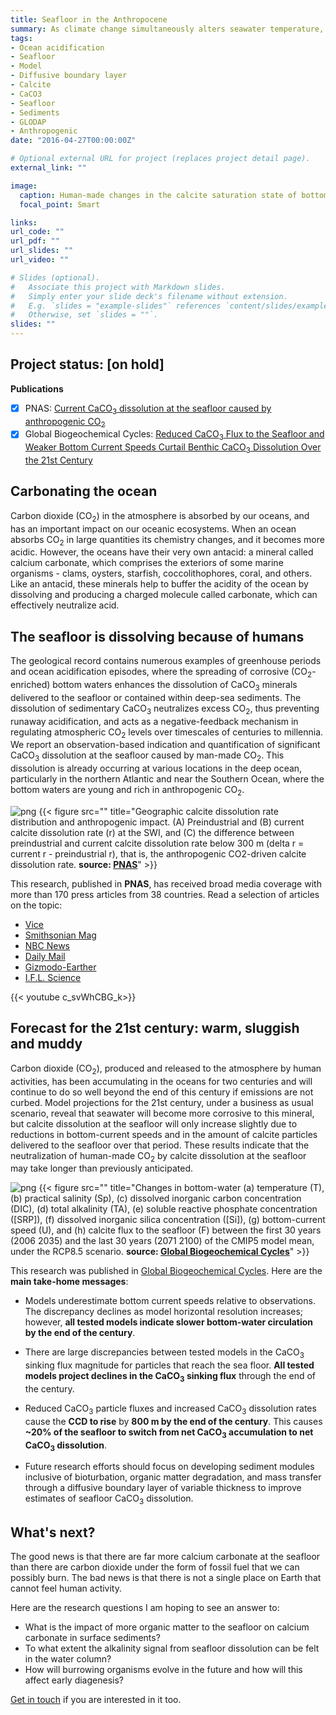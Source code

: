 ```yaml
---
title: Seafloor in the Anthropocene
summary: As climate change simultaneously alters seawater temperature, chemical composition, sea currents and the delivery of solid particles sinking from the surface, what might the seafloor of tomorrow look like?
tags:
- Ocean acidification
- Seafloor
- Model
- Diffusive boundary layer
- Calcite
- CaCO3
- Seafloor
- Sediments
- GLODAP
- Anthropogenic
date: "2016-04-27T00:00:00Z"

# Optional external URL for project (replaces project detail page).
external_link: ""

image:
  caption: Human-made changes in the calcite saturation state of bottom waters [Olivier Sulpis]
  focal_point: Smart

links:
url_code: ""
url_pdf: ""
url_slides: ""
url_video: ""

# Slides (optional).
#   Associate this project with Markdown slides.
#   Simply enter your slide deck's filename without extension.
#   E.g. `slides = "example-slides"` references `content/slides/example-slides.md`.
#   Otherwise, set `slides = ""`.
slides: ""
---
```


## Project status: [**on hold**]

**Publications**
- [x] PNAS: [Current CaCO<sub>3</sub> dissolution at the seafloor caused by anthropogenic CO<sub>2</sub>](https://osulpis.xyz/publication/journal-article/pnas2018/)
- [x] Global Biogeochemical Cycles: [Reduced CaCO<sub>3</sub> Flux to the Seafloor and Weaker Bottom Current Speeds Curtail Benthic CaCO<sub>3</sub> Dissolution Over the 21st Century](https://osulpis.xyz/publication/journal-article/gbc2019/)

## **Carbonating the ocean**

Carbon dioxide (CO<sub>2</sub>) in the atmosphere is absorbed by our oceans, and has an important impact on our oceanic ecosystems. When an ocean absorbs CO<sub>2</sub> in large quantities its chemistry changes, and it becomes more acidic. However, the oceans have their very own antacid: a mineral called calcium carbonate, which comprises the exteriors of some marine organisms - clams, oysters, starfish, coccolithophores, coral, and others. Like an antacid, these minerals help to buffer the acidity of the ocean by dissolving and producing a charged molecule called carbonate, which can effectively neutralize acid.

## **The seafloor is dissolving because of humans**

The geological record contains numerous examples of greenhouse periods and ocean acidification episodes, where the spreading of corrosive (CO<sub>2</sub>-enriched) bottom waters enhances the dissolution of CaCO<sub>3</sub> minerals delivered to the seafloor or contained within deep-sea sediments. The dissolution of sedimentary CaCO<sub>3</sub> neutralizes excess CO<sub>2</sub>, thus preventing runaway acidification, and acts as a negative-feedback mechanism in regulating atmospheric CO<sub>2</sub> levels over timescales of centuries to millennia. We report an observation-based indication and quantification of significant CaCO<sub>3</sub> dissolution at the seafloor caused by man-made CO<sub>2</sub>. This dissolution is already occurring at various locations in the deep ocean, particularly in the northern Atlantic and near the Southern Ocean, where the bottom waters are young and rich in anthropogenic CO<sub>2</sub>.

![png](./pnas_fig3.png)
{{< figure src="" title="Geographic calcite dissolution rate distribution and anthropogenic impact. (A) Preindustrial and (B) current calcite dissolution rate (r) at the SWI, and (C) the difference between preindustrial and current calcite dissolution rate below 300 m (delta r = current r - preindustrial r), that is, the anthropogenic CO2-driven calcite dissolution rate. **source: [PNAS](https://www.pnas.org/content/115/46/11700)**" >}}

This research, published in **PNAS**, has received broad media coverage with more than 170 press articles from 38 countries. Read a selection of articles on the topic:
- [Vice](https://www.vice.com/en_us/article/d3qaek/the-seafloor-is-dissolving-because-climate-change)
- [Smithsonian Mag](https://www.smithsonianmag.com/smart-news/parts-ocean-floor-are-disintegrating-180970706/)
- [NBC News](https://www.nbcnews.com/mach/science/climate-change-may-be-dissolving-ocean-floor-here-s-why-ncna935261)
- [Daily Mail](https://www.dailymail.co.uk/sciencetech/article-6334309/The-ocean-floor-DISSOLVING-rapidly-study-warns-human-activity-blame.html)
- [Gizmodo-Earther](https://earther.gizmodo.com/human-carbon-emissions-are-dissolving-the-ocean-floor-1830178302)
- [I.F.L. Science](https://www.iflscience.com/environment/our-oceans-are-becoming-so-acidic-it-could-dissolve-the-seabed/)

{{< youtube c_svWhCBG_k>}}

## **Forecast for the 21st century**: warm, sluggish and muddy

Carbon dioxide (CO<sub>2</sub>), produced and released to the atmosphere by human activities, has been accumulating in the oceans for two centuries and will continue to do so well beyond the end of this century if emissions are not curbed. Model projections for the 21st century, under a business as usual scenario, reveal that seawater will become more corrosive to this mineral, but calcite dissolution at the seafloor will only increase slightly due to reductions in bottom-current speeds and in the amount of calcite particles delivered to the seafloor over that period. These results indicate that the neutralization of human-made CO<sub>2</sub> by calcite dissolution at the seafloor may take longer than previously anticipated.

![png](./gbc_fig1.png)
{{< figure src="" title="Changes in bottom-water (a) temperature (T), (b) practical salinity (Sp), (c) dissolved inorganic carbon concentration (DIC), (d) total alkalinity (TA), (e) soluble reactive phosphate concentration ([SRP]), (f) dissolved inorganic silica concentration ([Si]), (g) bottom-current speed (U), and (h) calcite flux to the seafloor (F) between the first 30 years (2006 2035) and the last 30 years (2071 2100) of the CMIP5 model mean, under the RCP8.5 scenario. **source: [Global Biogeochemical Cycles](https://agupubs.onlinelibrary.wiley.com/doi/abs/10.1029/2019GB006230)**" >}}

This research was published in [Global Biogeochemical Cycles](https://agupubs.onlinelibrary.wiley.com/doi/abs/10.1029/2019GB006230). Here are the **main take-home messages**:

- Models underestimate bottom current speeds relative to observations. The discrepancy declines as model horizontal resolution increases; however, **all tested models indicate slower bottom-water circulation by the end of the century**.

- There are large discrepancies between tested models in the CaCO<sub>3</sub> sinking flux magnitude for particles that reach the sea floor. **All tested models project declines in the CaCO<sub>3</sub> sinking flux** through the end of the century.

- Reduced CaCO<sub>3</sub> particle fluxes and increased CaCO<sub>3</sub> dissolution rates cause the **CCD to rise** by **800 m by the end of the century**. This causes **~20% of the seafloor to switch from net CaCO<sub>3</sub> accumulation to net CaCO<sub>3</sub> dissolution**.

- Future research efforts should focus on developing sediment modules inclusive of bioturbation, organic matter degradation, and mass transfer through a diffusive boundary layer of variable thickness to improve estimates of seafloor CaCO<sub>3</sub> dissolution.

## **What's next?**

The good news is that there are far more calcium carbonate at the seafloor than there are carbon dioxide under the form of fossil fuel that we can possibly burn. The bad news is that there is not a single place on Earth that cannot feel human activity.

Here are the research questions I am hoping to see an answer to:
- What is the impact of more organic matter to the seafloor on calcium carbonate in surface sediments?
- To what extent the alkalinity signal from seafloor dissolution can be felt in the water column?
- How will burrowing organisms evolve in the future and how will this affect early diagenesis?

[Get in touch](https://osulpis.xyz/#contact) if you are interested in it too. 




